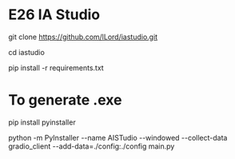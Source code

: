 # E26 IA Studio

git clone https://github.com/lLord/iastudio.git

cd iastudio

pip install -r requirements.txt


# To generate .exe

pip install pyinstaller

python -m PyInstaller --name AISTudio --windowed --collect-data gradio_client --add-data=./config:./config main.py
